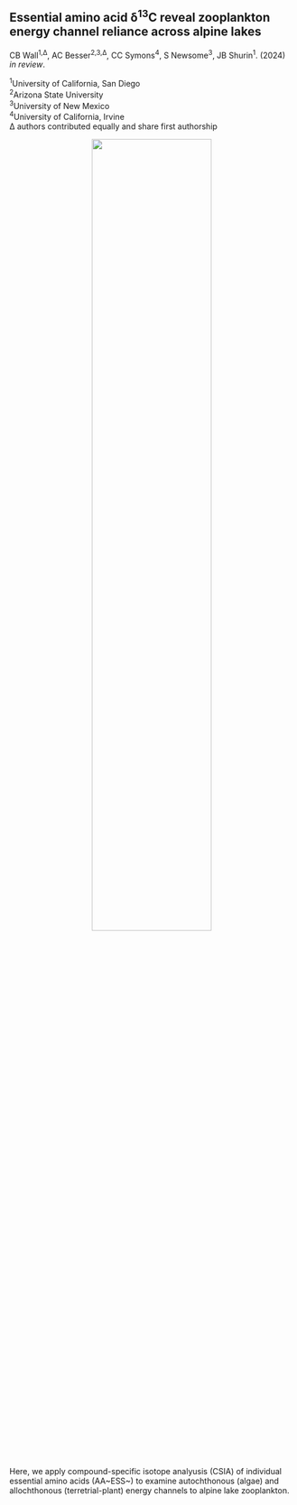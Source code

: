 ## Essential amino acid δ<sup>13</sup>C reveal zooplankton energy channel reliance across alpine lakes  
CB Wall<sup>1,Δ</sup>, AC Besser<sup>2,3,Δ</sup>, CC Symons<sup>4</sup>, S Newsome<sup>3</sup>, JB Shurin<sup>1</sup>. (2024) _in review_.  

<sup>1</sup>University of California, San Diego  
<sup>2</sup>Arizona State University  
<sup>3</sup>University of New Mexico  
<sup>4</sup>University of California, Irvine  
Δ authors contributed equally and share first authorship
  
<p align="center">
  <img align="center" src="https://github.com/cbwall/Sierra-plankton-CSIA/blob/main/output//photos/Fig1.sitemap_2.png" width="65%" height="60%">
</p>
Here, we apply compound-specific isotope analyusis (CSIA) of individual essential amino acids (AA~ESS~) to examine autochthonous (algae) and allochthonous (terretrial-plant) energy channels to alpine lake zooplankton.
